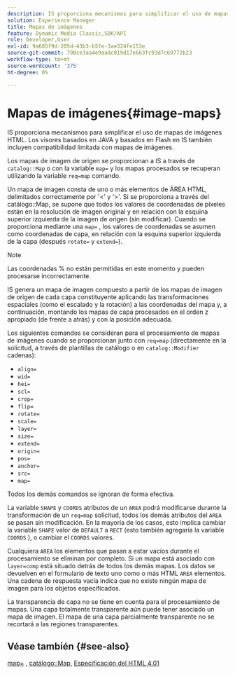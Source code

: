 ```yaml
---
description: IS proporciona mecanismos para simplificar el uso de mapas de imágenes HTML. Los visores basados en JAVA y basados en Flash en IS también incluyen compatibilidad limitada con mapas de imágenes.
solution: Experience Manager
title: Mapas de imágenes
feature: Dynamic Media Classic,SDK/API
role: Developer,User
exl-id: 9a685f9d-205d-43b3-b5fe-3ae324fe153e
source-git-commit: 790ce3aa4e9aadc019d17e663fc93d7c69772b23
workflow-type: tm+mt
source-wordcount: '375'
ht-degree: 0%

---
```


# Mapas de imágenes{#image-maps}

IS proporciona mecanismos para simplificar el uso de mapas de imágenes HTML. Los visores basados en JAVA y basados en Flash en IS también incluyen compatibilidad limitada con mapas de imágenes.

Los mapas de imagen de origen se proporcionan a IS a través de `catalog::Map` o con la variable `map=` y los mapas procesados se recuperan utilizando la variable `req=map` comando.

Un mapa de imagen consta de uno o más elementos de ÁREA HTML, delimitados correctamente por &#39;&lt;&#39; y &#39;>&#39;. Si se proporciona a través del catálogo::Map, se supone que todos los valores de coordenadas de píxeles están en la resolución de imagen original y en relación con la esquina superior izquierda de la imagen de origen (sin modificar). Cuando se proporciona mediante una `map=` , los valores de coordenadas se asumen como coordenadas de capa, en relación con la esquina superior izquierda de la capa (después `rotate=` y `extend=`).

>[!NOTE]
>
>Las coordenadas % no están permitidas en este momento y pueden procesarse incorrectamente.

IS genera un mapa de imagen compuesto a partir de los mapas de imagen de origen de cada capa constituyente aplicando las transformaciones espaciales (como el escalado y la rotación) a las coordenadas del mapa y, a continuación, montando los mapas de capa procesados en el orden z apropiado (de frente a atrás) y con la posición adecuada.

Los siguientes comandos se consideran para el procesamiento de mapas de imágenes cuando se proporcionan junto con `req=map` (directamente en la solicitud, a través de plantillas de catálogo o en `catalog::Modifier` cadenas):

* `align=`
* `wid=`
* `hei=`
* `scl=`
* `crop=`
* `flip=`
* `rotate=`
* `scale=`
* `layer=`
* `size=`
* `extend=`
* `origin=`
* `pos=`
* `anchor=`
* `src=`
* `map=`

Todos los demás comandos se ignoran de forma efectiva.

La variable `SHAPE` y `COORDS` atributos de un `AREA` podrá modificarse durante la transformación de un `req=map` solicitud, todos los demás atributos del `AREA` se pasan sin modificación. En la mayoría de los casos, esto implica cambiar la variable `SHAPE` valor de `DEFAULT` a `RECT` (esto también agregaría la variable `COORDS` ), o cambiar el `COORDS` valores.

Cualquiera `AREA` los elementos que pasan a estar vacíos durante el procesamiento se eliminan por completo. Si un mapa está asociado con `layer=comp` está situado detrás de todos los demás mapas. Los datos se devuelven en el formulario de texto uno como o más HTML `AREA` elementos. Una cadena de respuesta vacía indica que no existe ningún mapa de imagen para los objetos especificados.

La transparencia de capa no se tiene en cuenta para el procesamiento de mapas. Una capa totalmente transparente aún puede tener asociado un mapa de imagen. El mapa de una capa parcialmente transparente no se recortará a las regiones transparentes.

## Véase también {#see-also}

[map=](../../../../../is-api/http-ref/image-serving-api-ref/c-http-protocol-reference/c-command-reference/r-map.md#reference-8f96545f196b4b7caa616e15c2363f06) , [catálogo::Map](/help/aem-is-ir-api/is-api/image-catalog/image-serving-api-ref/c-image-catalog-reference/c-image-svg-data-reference/c-image-data-reference/r-map-cat.md), [Especificación del HTML 4.01](https://www.w3.org/TR/html401/)
